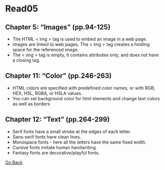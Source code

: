 # Read05

## Chapter 5: “Images” (pp.94-125)
- The HTML < img > tag is used to embed an image in a web page.
- images are linked to web pages. The < img > tag creates a holding space for the referenced image.
- The < img > tag is empty, it contains attributes only, and does not have a closing tag.

## Chapter 11: “Color” (pp.246-263)
- HTML colors are specified with predefined color names, or with RGB, HEX, HSL, RGBA, or HSLA values. 
- You can set background color for html elements and change text colors as well as borders 

## Chapter 12: “Text” (pp.264-299)
- Serif fonts have a small stroke at the edges of each letter.
- Sans-serif fonts have clean lines.
- Monospace fonts - here all the letters have the same fixed width.
- Cursive fonts imitate human handwriting.
- Fantasy fonts are decorative/playful fonts.

[Go Back ](README.md)